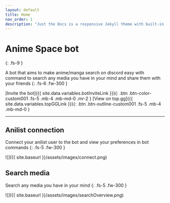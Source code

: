 ```yaml
---
layout: default
title: Home
nav_order: 1
description: "Just the Docs is a responsive Jekyll theme with built-in search that is easily customizable and hosted on GitHub Pages."
---
```


# Anime Space bot
{: .fs-9 }

A bot that aims to make anime/manga search on discord easy with command to search any media you have in your mind and share them with your friends
{: .fs-6 .fw-300 }

[Invite the bot]({{ site.data.variables.botInviteLink }}){: .btn .btn-color-custom001 .fs-5 .mb-4 .mb-md-0 .mr-2 } [View on top.gg]({{ site.data.variables.topGGLink }}){: .btn .btn-outline-custom001 .fs-5 .mb-4 .mb-md-0 }

---

## Anilist connection

Connect your anilist user to the bot and view your preferences in bot commands
{: .fs-5 .fw-300 }

![]({{ site.baseurl }}/assets/images/connect.png)

## Search media

Search any media you have in your mind
{: .fs-5 .fw-300 }

![]({{ site.baseurl }}/assets/images/searchOverview.png)